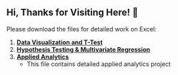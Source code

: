 ## Hi, Thanks for Visiting Here! 👋

Please download the files for detailed work on Excel:

1. **[Data Visualization and T-Test](./Excel_Analysis.xlsx)**
2. **[Hypothesis Testing & Multivariate Regression](./Excel_Analysis_MultivariateRegression.xlsx)**
3. **[Applied Analytics](./Excel/Applied_Analytics1.xlsx)**
     - This file contains detailed applied analytics project


